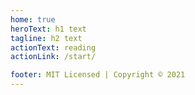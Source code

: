 ```yaml
---
home: true
heroText: h1 text
tagline: h2 text
actionText: reading
actionLink: /start/

footer: MIT Licensed | Copyright © 2021
---
```

